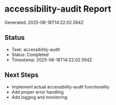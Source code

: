 # accessibility-audit Report

Generated: 2025-08-18T14:22:02.594Z

## Status
- Task: accessibility-audit
- Status: Completed
- Timestamp: 2025-08-18T14:22:02.594Z

## Next Steps
- Implement actual accessibility-audit functionality
- Add proper error handling
- Add logging and monitoring
